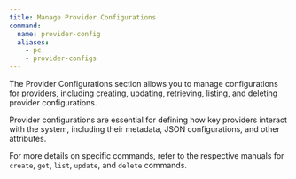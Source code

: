 ```yaml
---
title: Manage Provider Configurations
command:
  name: provider-config
  aliases:
    - pc
    - provider-configs
---
```


The Provider Configurations section allows you to manage configurations for providers, including creating, updating, retrieving, listing, and deleting provider configurations.

Provider configurations are essential for defining how key providers interact with the system, including their metadata, JSON configurations, and other attributes.

For more details on specific commands, refer to the respective manuals for `create`, `get`, `list`, `update`, and `delete` commands.